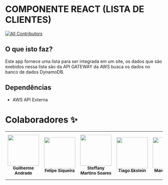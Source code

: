 # COMPONENTE REACT (LISTA DE CLIENTES)

<!-- ALL-CONTRIBUTORS-BADGE:START - Do not remove or modify this section -->

[![All Contributors](https://img.shields.io/badge/all_contributors-9-orange.svg?style=flat-square)](#contributors)

<!-- ALL-CONTRIBUTORS-BADGE:END -->

## O que isto faz?

Este app fornece uma lista para ser integrada em um site, os dados que são exebidos nessa lista são da API GATEWAY da AWS busca os dados no banco de dados DynamoDB.

## Dependências

- AWS API Externa

# Colaboradores ✨

<table>
  <tr>
    <td align="center"><a href="https://github.com/guiaech"><img src="https://avatars.githubusercontent.com/u/83043492?v=4" width="100px;" alt=""/><br /><sub><b>Guilherme Andrade</b></sub></a></td>
    <td align="center"><a href="https://github.com/felipesiqg"><img src="https://avatars.githubusercontent.com/u/68981603?v=4" width="100px;" alt=""/><br /><sub><b>Felipe Siqueira</b></sub></a></td>
    <td align="center"><a href="https://github.com/Steffany-Martins"><img src="https://avatars.githubusercontent.com/u/59336147?v=4" width="100px;" alt=""/><br /><sub><b>Steffany Martins Soares</b></sub></a></td>
    <td align="center"><a href="https://github.com/tekstein1"><img src="https://avatars.githubusercontent.com/u/89615811?v=4" width="100px;" alt=""/><br /><sub><b>Tiago Ekstein</b></sub></a></td>
    <td align="center"><a href="https://github.com/mvlima"><img src="https://avatars.githubusercontent.com/u/51724884?v=4" width="100px;" alt=""/><br /><sub><b>Marcus Vieira</b></sub></a></td>
    <td align="center"><a href="https://github.com/cahkei"><img src="https://avatars.githubusercontent.com/u/85080130?v=4" width="100px;" alt=""/><br /><sub><b>Camila Keiko</b></sub></a></td>
    <td align="center"><a href="https://github.com/mluizarodrigues"><img src="https://avatars.githubusercontent.com/u/86676797?v=4" width="100px;" alt=""/><br /><sub><b>Maria Luiza Rodrigues</b></sub></a></td>
    <td align="center"><a href="https://github.com/RanilsonJunior"><img src="https://avatars.githubusercontent.com/u/86699790?v=4" width="100px;" alt=""/><br /><sub><b>Ranilson Júnior</b></sub></a></td>
    <td align="center"><a href="https://github.com/ceciliavoloski"><img src="https://avatars.githubusercontent.com/u/85258475?v=4" width="100px;" alt=""/><br /><sub><b>Cecilia de Oliveira Voloski</b></sub></a></td>

  </tr>
</table>
